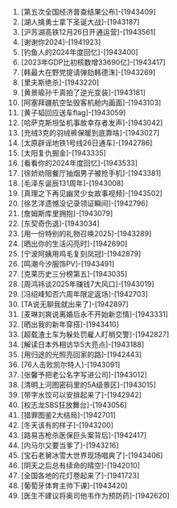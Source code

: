 
1. [第五次全国经济普查结果公布]-[1943409]
1. [湖人擒勇士拿下圣诞大战]-[1943187]
1. [沪苏湖高铁12月26日开通运营]-[1943561]
1. [谢谢你2024]-[1941923]
1. [钓鱼人的2024年度回忆]-[1943400]
1. [2023年GDP比初核数增33690亿]-[1943417]
1. [韩最大在野党提请弹劾韩德洙]-[1943269]
1. [里夫斯绝杀]-[1943220]
1. [黄景瑜孙千真拍了逆光变装]-[1943181]
1. [阿塞拜疆航空坠毁客机舱内画面]-[1943103]
1. [黄子韬回应送车flag]-[1943059]
1. [哈萨克斯坦坠机事故幸存者发声]-[1943042]
1. [充绒3克的羽绒裤保暖到底靠啥]-[1943027]
1. [太原辟谣地铁1号线26日通车]-[1942786]
1. [太阳复仇掘金]-[1943335]
1. [看看你的2024年度回忆]-[1943533]
1. [徐娇劝阻餐厅抽烟男子被抢手机]-[1943381]
1. [毛泽东诞辰131周年]-[1943008]
1. [真理之下再见幽灵少女故事视频]-[1943502]
1. [徐艺洋遗憾没记录领证瞬间]-[1942796]
1. [詹姆斯库里拥抱]-[1943079]
1. [东契奇伤退]-[1943034]
1. [用一份特别的礼物召唤2025]-[1943289]
1. [晒出你的生活闪亮时]-[1942690]
1. [宁波阿姨用鸡毛复刻凤冠]-[1942879]
1. [鸣潮今汐服饰PV]-[1943491]
1. [克莱历史三分榜第五]-[1943035]
1. [周鸿祎谈2025年赚钱7大风口]-[1943019]
1. [冯绍峰知否六周年限定返场]-[1942703]
1. [TA说无聊我就出来了]-[1942897]
1. [麦琳刘爽说离婚后永不开始新恋情]-[1943331]
1. [晒出我的新年穿搭]-[1943410]
1. [超载渣土车为躲处罚雇人盯梢交警]-[1942827]
1. [解读日本外相访华5大亮点]-[1943188]
1. [用归途的光照亮回家的路]-[1942443]
1. [76人击败凯尔特人]-[1943091]
1. [张馨予把老公名字写进公司]-[1943012]
1. [清明上河图密码里的5A级景区]-[1943015]
1. [带字水饺可以安排起来了]-[1942942]
1. [权志龙SBS狂放舞台]-[1943056]
1. [猎罪图鉴2大结局]-[1942701]
1. [冬天该有的样子]-[1943200]
1. [路易吉枪杀医保巨头案背后]-[1942417]
1. [内马尔又要当爹了]-[1943216]
1. [宝石老舅冰雪大世界现场唱爽了]-[1943406]
1. [阴天之后总有续命的晴空]-[1942010]
1. [全国各地的花灯卷起来了]-[1941723]
1. [葡萄牙体育主帅下课]-[1943420]
1. [医生不建议将奥司他韦作为预防药]-[1942620]